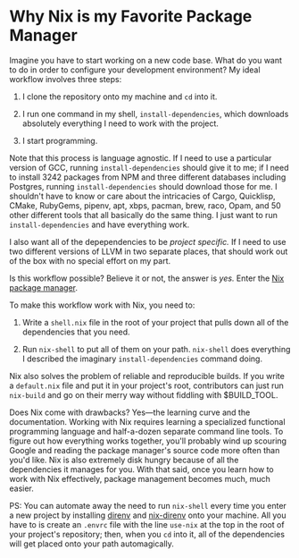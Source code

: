 # Why Nix is my Favorite Package Manager

Imagine you have to start working on a new code base. What do you want to do in order to configure your development environment? My ideal workflow involves three steps:

1. I clone the repository onto my machine and `cd` into it.

2. I run one command in my shell, `install-dependencies`, which downloads absolutely everything I need to work with the project.

3. I start programming.

Note that this process is language agnostic. If I need to use a particular version of GCC, running `install-dependencies` should give it to me; if I need to install 3242 packages from NPM and three different databases including Postgres, running `install-dependencies` should download those for me. I shouldn't have to know or care about the intricacies of Cargo, Quicklisp, CMake, RubyGems, pipenv, apt, xbps, pacman, brew, raco, Opam, and 50 other different tools that all basically do the same thing. I just want to run `install-dependencies` and have everything work.

I also want all of the depependencies to be _project specific._ If I need to use two different versions of LLVM in two separate places, that should work out of the box with no special effort on my part.

Is this workflow possible? Believe it or not, the answer is _yes._ Enter the [Nix package manager](https://nixos.org/).

To make this workflow work with Nix, you need to:

1. Write a `shell.nix` file in the root of your project that pulls down all of the dependencies that you need.

2. Run `nix-shell` to put all of them on your path. `nix-shell` does everything I described the imaginary `install-dependencies` command doing.

Nix also solves the problem of reliable and reproducible builds. If you write a `default.nix` file and put it in your project's root, contributors can just run `nix-build` and go on their merry way without fiddling with $BUILD_TOOL.

Does Nix come with drawbacks? Yes—the learning curve and the documentation. Working with Nix requires learning a specialized functional programming language and half-a-dozen separate command line tools. To figure out how everything works together, you'll probably wind up scouring Google and reading the package manager's source code more often than you'd like. Nix is also extremely disk hungry because of all the dependencies it manages for you. With that said, once you learn how to work with Nix effectively, package management becomes much, much easier.

PS: You can automate away the need to run `nix-shell` every time you enter a new project by installing [direnv](https://direnv.net/) and [nix-direnv](https://github.com/nix-community/nix-direnv) onto your machine. All you have to is create an `.envrc` file with the line `use-nix` at the top in the root of your project's repository; then, when you `cd` into it, all of the dependencies will get placed onto your path automagically.
